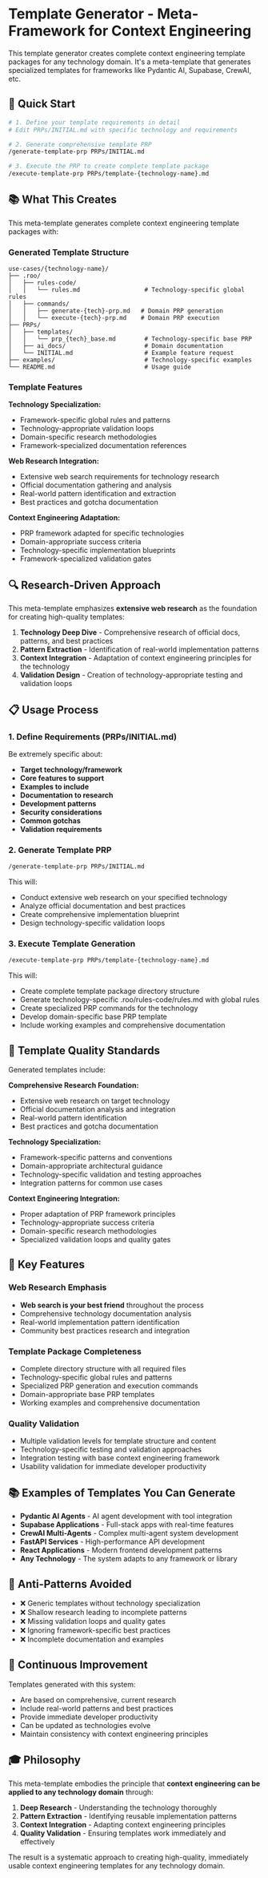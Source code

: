 # Template Generator - Meta-Framework for Context Engineering

This template generator creates complete context engineering template packages for any technology domain. It's a meta-template that generates specialized templates for frameworks like Pydantic AI, Supabase, CrewAI, etc.

## 🚀 Quick Start

```bash
# 1. Define your template requirements in detail
# Edit PRPs/INITIAL.md with specific technology and requirements

# 2. Generate comprehensive template PRP
/generate-template-prp PRPs/INITIAL.md

# 3. Execute the PRP to create complete template package
/execute-template-prp PRPs/template-{technology-name}.md
```

## 📚 What This Creates

This meta-template generates complete context engineering template packages with:

### Generated Template Structure
```
use-cases/{technology-name}/
├── .roo/
│   ├── rules-code/
│   │   └── rules.md                  # Technology-specific global rules
│   ├── commands/
│   │   ├── generate-{tech}-prp.md   # Domain PRP generation
│   │   └── execute-{tech}-prp.md    # Domain PRP execution
├── PRPs/
│   ├── templates/
│   │   └── prp_{tech}_base.md        # Technology-specific base PRP
│   ├── ai_docs/                      # Domain documentation
│   └── INITIAL.md                    # Example feature request
├── examples/                         # Technology-specific examples
└── README.md                         # Usage guide
```

### Template Features

**Technology Specialization:**
- Framework-specific global rules and patterns
- Technology-appropriate validation loops
- Domain-specific research methodologies
- Framework-specialized documentation references

**Web Research Integration:**
- Extensive web search requirements for technology research
- Official documentation gathering and analysis
- Real-world pattern identification and extraction
- Best practices and gotcha documentation

**Context Engineering Adaptation:**
- PRP framework adapted for specific technologies
- Domain-appropriate success criteria
- Technology-specific implementation blueprints
- Framework-specialized validation gates

## 🔍 Research-Driven Approach

This meta-template emphasizes **extensive web research** as the foundation for creating high-quality templates:

1. **Technology Deep Dive** - Comprehensive research of official docs, patterns, and best practices
2. **Pattern Extraction** - Identification of real-world implementation patterns
3. **Context Integration** - Adaptation of context engineering principles for the technology
4. **Validation Design** - Creation of technology-appropriate testing and validation loops

## 📋 Usage Process

### 1. Define Requirements (PRPs/INITIAL.md)

Be extremely specific about:
- **Target technology/framework**
- **Core features to support**
- **Examples to include**
- **Documentation to research**
- **Development patterns**
- **Security considerations**
- **Common gotchas**
- **Validation requirements**

### 2. Generate Template PRP

```bash
/generate-template-prp PRPs/INITIAL.md
```

This will:
- Conduct extensive web research on your specified technology
- Analyze official documentation and best practices
- Create comprehensive implementation blueprint
- Design technology-specific validation loops

### 3. Execute Template Generation

```bash
/execute-template-prp PRPs/template-{technology-name}.md
```

This will:
- Create complete template package directory structure
- Generate technology-specific .roo/rules-code/rules.md with global rules
- Create specialized PRP commands for the technology
- Develop domain-specific base PRP template
- Include working examples and comprehensive documentation

## 🎯 Template Quality Standards

Generated templates include:

**Comprehensive Research Foundation:**
- Extensive web research on target technology
- Official documentation analysis and integration
- Real-world pattern identification
- Best practices and gotcha documentation

**Technology Specialization:**
- Framework-specific patterns and conventions
- Domain-appropriate architectural guidance
- Technology-specific validation and testing approaches
- Integration patterns for common use cases

**Context Engineering Integration:**
- Proper adaptation of PRP framework principles
- Technology-appropriate success criteria
- Domain-specific research methodologies
- Specialized validation loops and quality gates

## 🔧 Key Features

### Web Research Emphasis
- **Web search is your best friend** throughout the process
- Comprehensive technology documentation analysis
- Real-world implementation pattern identification
- Community best practices research and integration

### Template Package Completeness
- Complete directory structure with all required files
- Technology-specific global rules and patterns
- Specialized PRP generation and execution commands
- Domain-appropriate base PRP templates
- Working examples and comprehensive documentation

### Quality Validation
- Multiple validation levels for template structure and content
- Technology-specific testing and validation approaches
- Integration testing with base context engineering framework
- Usability validation for immediate developer productivity

## 📚 Examples of Templates You Can Generate

- **Pydantic AI Agents** - AI agent development with tool integration
- **Supabase Applications** - Full-stack apps with real-time features
- **CrewAI Multi-Agents** - Complex multi-agent system development
- **FastAPI Services** - High-performance API development
- **React Applications** - Modern frontend development patterns
- **Any Technology** - The system adapts to any framework or library

## 🚫 Anti-Patterns Avoided

- ❌ Generic templates without technology specialization
- ❌ Shallow research leading to incomplete patterns
- ❌ Missing validation loops and quality gates
- ❌ Ignoring framework-specific best practices
- ❌ Incomplete documentation and examples

## 🔄 Continuous Improvement

Templates generated with this system:
- Are based on comprehensive, current research
- Include real-world patterns and best practices
- Provide immediate developer productivity
- Can be updated as technologies evolve
- Maintain consistency with context engineering principles

## 🎓 Philosophy

This meta-template embodies the principle that **context engineering can be applied to any technology domain** through:

1. **Deep Research** - Understanding the technology thoroughly
2. **Pattern Extraction** - Identifying reusable implementation patterns
3. **Context Integration** - Adapting context engineering principles
4. **Quality Validation** - Ensuring templates work immediately and effectively

The result is a systematic approach to creating high-quality, immediately usable context engineering templates for any technology domain.